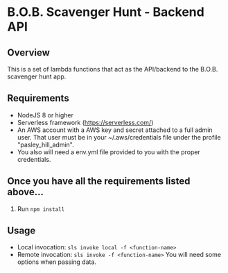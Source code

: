 # B.O.B. Scavenger Hunt - Backend API

## Overview 
This is a set of lambda functions that act as the API/backend to the B.O.B. scavenger hunt app. 

## Requirements
* NodeJS 8 or higher 
* Serverless framework (https://serverless.com/)
* An AWS account with a AWS key and secret attached to a full admin user. That user must be in your ~/.aws/credentials file under the profile "pasley_hill_admin".  
* You also will need a env.yml file provided to you with the proper credentials.

## Once you have all the requirements listed above...
1. Run `npm install` 

## Usage
* Local invocation: `sls invoke local -f <function-name>`
* Remote invocation: `sls invoke -f <function-name>` You will need some options when passing data.